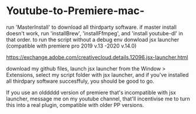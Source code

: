 # Youtube-to-Premiere-mac-
run 'MasterInstall' to download all thirdparty software. 
if master install doesn't work, run 'installBrew', 'installFfmpeg', and 'install youtube-dl' in that order.
to run the script without a debug env donwload jsx launcher (compatible with premiere pro 2019 v.13 -2020 v.14.0)



https://exchange.adobe.com/creativecloud.details.12096.jsx-launcher.html



download my github files, launch jsx launcher from the Window > Extensions, select my script folder with jsx launcher, and if you've installed all thirdpary software succesffuly, you should be good to go. 

If you use an olddddd version of premiere that's incompatible with jsx launcher, message me on my youtube channel, that'll incentivise me to turn this into a real plugin, compatible with older PP versions. 
